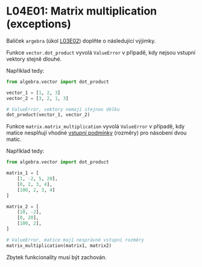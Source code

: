 # L04E01: Matrix multiplication (exceptions)
Balíček `argebra` (úkol [L03E02](https://github.com/kmi-jp/template-L03E02)) doplňte o následující výjimky.

Funkce `vector.dot_product` vyvolá `ValueError` v případě, kdy nejsou vstupní vektory stejně dlouhé.

Například tedy:

```python
from algebra.vector import dot_product

vector_1 = [1, 2, 3]
vector_2 = [3, 2, 1, 3]

# ValueError, vektory nemají stejnou délku
dot_product(vector_1, vector_2)
```

Funkce `matrix.matrix_multiplication` vyvolá `ValueError` v případě, kdy matice nesplňují vhodné [vstupní podmínky](https://cs.wikipedia.org/wiki/Násoben%C3%AD_matic) (rozměry) pro násobení dvou matic.

Například tedy:

```python
from algebra.vector import dot_product

matrix_1 = [
    [1, -2, 5, 20],
    [0, 2, 3, 4],
    [100, 2, 3, 4]
]

matrix_2 = [
    [10, -2],
    [0, 20],
    [100, 2],
]

# ValueError, matice mají nesprávné vstupní rozměry
matrix_multiplication(matrix1, matrix2)
```

Zbytek funkcionality musí být zachován.
